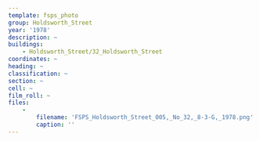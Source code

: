 ```yaml
---
template: fsps_photo
group: Holdsworth_Street
year: '1978'
description: ~
buildings:
    - Holdsworth_Street/32_Holdsworth_Street
coordinates: ~
heading: ~
classification: ~
section: ~
cell: ~
film_roll: ~
files:
    -
        filename: 'FSPS_Holdsworth_Street_005,_No_32,_8-3-G,_1978.png'
        caption: ''
---
```

